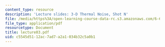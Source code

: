 ```yaml
---
content_type: resource
description: 'Lecture slides: 3-D Thermal Noise, Shot N'
file: /media/https%3A/open-learning-course-data-rc.s3.amazonaws.com/6-661-receivers-antennas-and-signals-spring-2003/c5545d5112ac7ad7a2a1034b32c5a0b1_lecture03.pdf
file_type: application/pdf
resourcetype: Document
title: lecture03.pdf
uid: c5545d51-12ac-7ad7-a2a1-034b32c5a0b1
---
```

